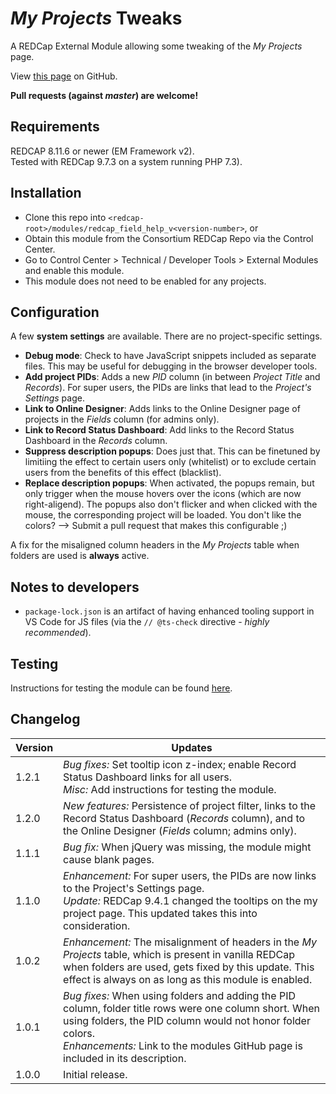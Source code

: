 # _My Projects_ Tweaks

A REDCap External Module allowing some tweaking of the _My Projects_ page.

View [this page](https://github.com/grezniczek/my_projects_tweaks) on GitHub. 

**Pull requests (against _master_) are welcome!**

## Requirements

REDCAP 8.11.6 or newer (EM Framework v2).  
Tested with REDCap 9.7.3 on a system running PHP 7.3).

## Installation

- Clone this repo into `<redcap-root>/modules/redcap_field_help_v<version-number>`, or
- Obtain this module from the Consortium REDCap Repo via the Control Center.
- Go to Control Center > Technical / Developer Tools > External Modules and enable this module.
- This module does not need to be enabled for any projects.

## Configuration

A few **system settings** are available. There are no project-specific settings.

- **Debug mode**: Check to have JavaScript snippets included as separate files. This may be useful for debugging in the browser developer tools.
- **Add project PIDs**: Adds a new _PID_ column (in between _Project Title_ and _Records_). For super users, the PIDs are links that lead to the _Project's Settings_ page.
- **Link to Online Designer**: Adds links to the Online Designer page of projects in the _Fields_ column (for admins only).
- **Link to Record Status Dashboard**: Add links to the Record Status Dashboard in the _Records_ column.
- **Suppress description popups**: Does just that. This can be finetuned by limitiing the effect to certain users only (whitelist) or to exclude certain users from the benefits of this effect (blacklist).
- **Replace description popups**: When activated, the popups remain, but only trigger when the mouse hovers over the icons (which are now right-aligend). The popups also don't flicker and when clicked with the mouse, the corresponding project will be loaded. You don't like the colors? --> Submit a pull request that makes this configurable ;)

A fix for the misaligned column headers in the _My Projects_ table when folders are used is **always** active.

## Notes to developers

- `package-lock.json` is an artifact of having enhanced tooling support in VS Code for JS files (via the `// @ts-check` directive - _highly recommended_).

## Testing

Instructions for testing the module can be found [here](?prefix=my_projects_tweaks&page=tests/MyProjectsTweaksManualTest.md).

## Changelog

Version | Updates
------- | ----------
1.2.1   | _Bug fixes:_ Set tooltip icon z-index; enable Record Status Dashboard links for all users.<br>_Misc:_ Add instructions for testing the module.
1.2.0   | _New features:_ Persistence of project filter, links to the Record Status Dashboard (_Records_ column), and to the Online Designer (_Fields_ column; admins only).
1.1.1   | _Bug fix:_ When jQuery was missing, the module might cause blank pages.
1.1.0   | _Enhancement:_ For super users, the PIDs are now links to the Project's Settings page.<br>_Update:_ REDCap 9.4.1 changed the tooltips on the my project page. This updated takes this into consideration.
1.0.2   | _Enhancement:_ The misalignment of headers in the _My Projects_ table, which is present in vanilla REDCap when folders are used, gets fixed by this update. This effect is always on as long as this module is enabled.
1.0.1   | _Bug fixes:_ When using folders and adding the PID column, folder title rows were one column short. When using folders, the PID column would not honor folder colors.<br>_Enhancements:_ Link to the modules GitHub page is included in its description.
1.0.0   | Initial release.
